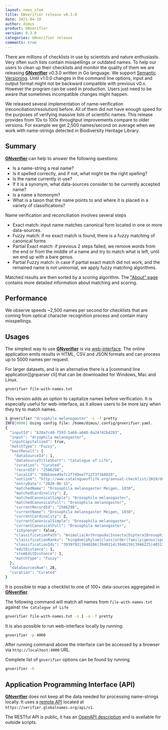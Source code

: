 ```yaml
---
layout: news_item
title: GNverifier release v0.3.0
date: 2021-04-10
author: dimus
product: GNverifier
version: 0.3.0
categories: GNverifier release
comments: true
---
```


There are millions of checklists in use by scientists and nature enthusiasts.
Very often such lists contain misspellings or outdated names. To help our users
to clean up their checklists and monitor the quality of them we are releasing
[**GNverifier**][gnverifier] v0.3.0 written in Go language. We support
[Semantic Versioning]. Until v1.0.0 changes in the command line options, input
and output format might not be backward compatible with previous v0.x. However
the program can be used in production. Users just need to be aware that
sometimes incompatible changes might happen.

We released several implementation of name-verification
(reconciliation/resolution) before. All of them did not have enough speed for
the purposes of verifying massive lists of scientific names. This release
provides from 10x to 100x throughput improvements compare to older versions.
For example we get 2,500 names/second on average when we work with name-strings
detected in Biodiversity Heritage Library.

## Summary

[**GNverifier**][gnverifier] can help to answer the following questions:

- Is a name-string a real name?
- Is it spelled correctly, and if not, what might be the right spelling?
- Is the name currently in use?
- If it is a synonym, what data-sources consider to be currently accepted name?
- Is a name a homonym?
- What is a taxon that the name points to and where it is placed in a variety
  of classifications?

Name verification and reconciliation involves several steps

- Exact match: input name matches canonical form located in one or more
  data-sources.
- Fuzzy match: if no exact match is found, there is a fuzzy matching of
  canonical forms
- Partial Exact match: if previous 2 steps failed, we remove words from the end
  or from the middle of a name and try to match what is left, until we end up
  with a bare genus.
- Partial Fuzzy match: in case if partial exact match did not work, and the
  remained name is not uninomial, we apply fuzzy matching algorithms.

Matched results are then sorted by a scoring algorithm. The ["About"
page][about] contains more detailed information about matching and scoring.

## Performance

We observe speeds ~2,500 names per second for checklists that are coming
from optical character recognition process and contain many misspellings.

## Usages

The simplest way to use [**GNverifier**][gnverifier] is via
[web-interface][gnverifier web].  The online application emits results in HTML,
CSV and JSON formats and can process up to 5000 names per request.

For larger datasets, and is an alternative there is a [command line
application][gnparser cli] that can be downloaded for Windows, Mac and Linux.

```bash
gnverifier file-with-names.txt
```

This version adds an option to capitalize names before verification. It is
especially useful for web-interface, as it allows users to be more lazy when
they try to match names.

```bash
$ gnverifier "drsophila melanogaster" -c -f pretty
INFO[0000] Using config file: /home/dimus/.config/gnverifier.yaml.
{
  "inputId": "b20a7c40-f593-5a68-a048-0a24742b4283",
  "input": "drsophila melanogaster",
  "inputCapitalized": true,
  "matchType": "Fuzzy",
  "bestResult": {
    "dataSourceId": 1,
    "dataSourceTitleShort": "Catalogue of Life",
    "curation": "Curated",
    "recordId": "2586298",
    "localId": "69bbaee49e7c2f749ee7712f3f168920",
    "outlink": "http://www.catalogueoflife.org/annual-checklist/2019/details/species/id/69bbaee49e7c2f749ee7712f3f168920",
    "entryDate": "2020-06-15",
    "matchedName": "Drosophila melanogaster Meigen, 1830",
    "matchedCardinality": 2,
    "matchedCanonicalSimple": "Drosophila melanogaster",
    "matchedCanonicalFull": "Drosophila melanogaster",
    "currentRecordId": "2586298",
    "currentName": "Drosophila melanogaster Meigen, 1830",
    "currentCardinality": 2,
    "currentCanonicalSimple": "Drosophila melanogaster",
    "currentCanonicalFull": "Drosophila melanogaster",
    "isSynonym": false,
    "classificationPath": "Animalia|Arthropoda|Insecta|Diptera|Drosophilidae|Drosophila|Drosophila melanogaster",
    "classificationRanks": "kingdom|phylum|class|order|family|genus|species",
    "classificationIds": "3939792|3940206|3940214|3946159|3946225|4031785|2586298",
    "editDistance": 1,
    "stemEditDistance": 1,
    "matchType": "Fuzzy"
  },
  "dataSourcesNum": 28,
  "curation": "Curated"
}
```

It is possible to map a checklist to one of 100+ data-sources aggregated in
[**GNverifier**][gnverifier].

The following command will match all names from
`file-with-names.txt` against `the Catalogue of Life`

```bash
gnverifier file-with-names.txt -s 1 -o -f pretty
```

It is also possible to run web-interface locally by running:

```bash
gnverifier -p 4000
```

After running command above the interface can be accessed by a browser via
`http://localhost:4000` URL.

Complete list of `gnverifier` options can be found by running

```bash
gnverifier -h
```

## Application Programming Interface (API)

[**GNverifier**][gnverifier] does not keep all the data needed for processing
name-strings locally. It uses a [remote API][api] located at
`https://verifier.globalnames.org/api/v1`.

The RESTful API is public, it has an [OpenAPI description][api] and is
available for outside scripts.

[gnverifier]: https://github.com/gnames/gnverifier
[about]: https://verifier.globalnames.org/about
[gnverifier web]: https://verifier.globalnames.org
[api]: https://app.swaggerhub.com/apis-docs/dimus/gnames/1.0.0
[Semantic Versioning]: https://semver.org
